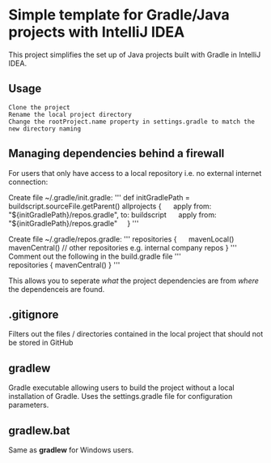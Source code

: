 # Simple template for Gradle/Java projects with IntelliJ IDEA

This project simplifies the set up of Java projects built with Gradle in IntelliJ IDEA.

## Usage

    Clone the project
    Rename the local project directory
    Change the rootProject.name property in settings.gradle to match the new directory naming

## Managing dependencies behind a firewall

For users that only have access to a local repository i.e. no external internet connection: 

Create file ~/.gradle/init.gradle: 
'''
    def initGradlePath = buildscript.sourceFile.getParent() allprojects {
        apply from: "${initGradlePath}/repos.gradle", to: buildscript
        apply from: "${initGradlePath}/repos.gradle"
    }
'''

Create file ~/.gradle/repos.gradle:
'''
    repositories {
        mavenLocal()
        mavenCentral()
        // other repositories e.g. internal company repos 
    }
'''
Comment out the following in the build.gradle file
'''    
    repositories {
        mavenCentral()
    }
'''

This allows you to seperate *what* the project dependencies are from *where* the dependenceis are found.  

## .gitignore

Filters out the files / directories contained in the local project that should not be stored in GitHub

## gradlew

Gradle executable allowing users to build the project without a local installation of Gradle. Uses the settings.gradle file for configuration parameters.

## gradlew.bat

Same as **gradlew** for Windows users.









